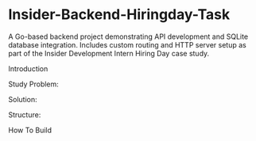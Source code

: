 # Insider-Backend-Hiringday-Task
A Go-based backend project demonstrating API development and SQLite database integration. Includes custom routing and HTTP server setup as part of the Insider Development Intern Hiring Day case study.

Introduction

Study Problem:


Solution:



Structure:


How To Build
